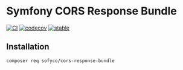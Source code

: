 # Symfony CORS Response Bundle

[![CI](https://github.com/sofyco/cors-response-bundle/actions/workflows/ci.yaml/badge.svg)](https://github.com/sofyco/cors-response-bundle/actions/workflows/ci.yaml)
[![codecov](https://codecov.io/gh/sofyco/cors-response-bundle/branch/main/graph/badge.svg?token=NL09KRQ74L)](https://codecov.io/gh/sofyco/cors-response-bundle)
[![stable](http://poser.pugx.org/sofyco/cors-response-bundle/v)](https://packagist.org/packages/sofyco/cors-response-bundle)

## Installation

```bash
composer req sofyco/cors-response-bundle
```
